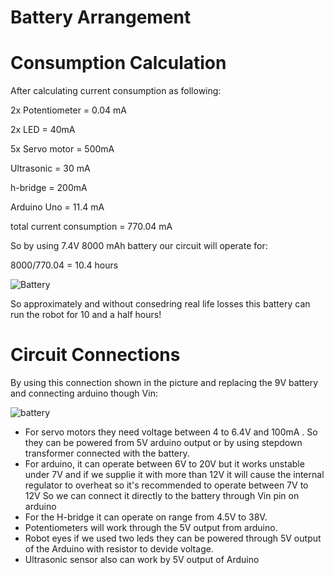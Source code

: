 # Battery Arrangement

# Consumption Calculation

After calculating current consumption as following:

2x Potentiometer = 0.04 mA

2x LED = 40mA

5x Servo motor = 500mA

Ultrasonic = 30 mA

h-bridge = 200mA

Arduino Uno = 11.4 mA

total current consumption = 770.04 mA

So by using 7.4V 8000 mAh battery our circuit will operate for:

8000/770.04 = 10.4 hours


![Battery](https://user-images.githubusercontent.com/85786699/125369679-6a639a00-e385-11eb-80b4-d9235f1b983c.jpg)


So approximately and without consedring real life losses this battery can run the robot for 10 and a half hours!


# Circuit Connections

By using this connection shown in the picture and replacing the 9V battery and connecting arduino though Vin:

![battery](https://user-images.githubusercontent.com/85786699/125369782-a991eb00-e385-11eb-84df-6e90bd03f2f2.PNG)


- For servo motors they need voltage between 4 to 6.4V and 100mA . So they can be powered from 5V arduino output or by using stepdown transformer connected with the battery.
- For arduino, it can operate between 6V to 20V but it works unstable under 7V and if we supplie it with more than 12V it will cause the internal regulator to overheat so it's recommended to operate between 7V to 12V So we can connect it directly to the battery through Vin pin on arduino
- For the H-bridge it can operate on range from 4.5V to 38V.
- Potentiometers will work through the 5V output from arduino.
- Robot eyes if we used two leds they can be powered through 5V output of the Arduino with resistor to devide voltage.
- Ultrasonic sensor also can work by 5V output of Arduino
